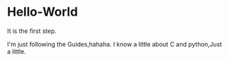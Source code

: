 # Hello-World
It is the first step.

I'm just following the Guides,hahaha.
I know a little about C and python,Just a little.
